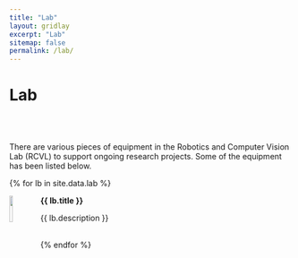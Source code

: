 ```yaml
---
title: "Lab"
layout: gridlay
excerpt: "Lab"
sitemap: false
permalink: /lab/
---
```


# Lab

\
&nbsp;

There are various pieces of equipment in the Robotics and Computer Vision Lab (RCVL) to support ongoing research projects. Some of the equipment has been listed below.


{% for lb in site.data.lab %}
<div class="row">
<div class="col-sm-11 clearfix">
 <div class="well well-sm">
  <img src="{{ site.url }}{{ site.baseurl }}/images/labpic/{{ lb.image }}" class="img-responsive" width="11%" style="float: left" />
  <p><b>{{ lb.title }}</b></p>
  <p>{{ lb.description }}</p><br>
 </div>
</div>
</div>
{% endfor %}


\
&nbsp;
